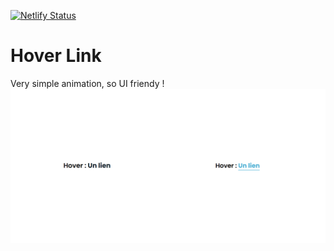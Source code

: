 [![Netlify Status](https://api.netlify.com/api/v1/badges/7d855418-ea62-4afe-9b61-4c49065ccf63/deploy-status)](https://app.netlify.com/sites/hover-link/deploys)

# Hover Link
Very simple animation, so UI friendy !
<a href="https://hover-link.netlify.app" target="_blank"><img src="./img/screen.png" alt="Project preview"></a>


